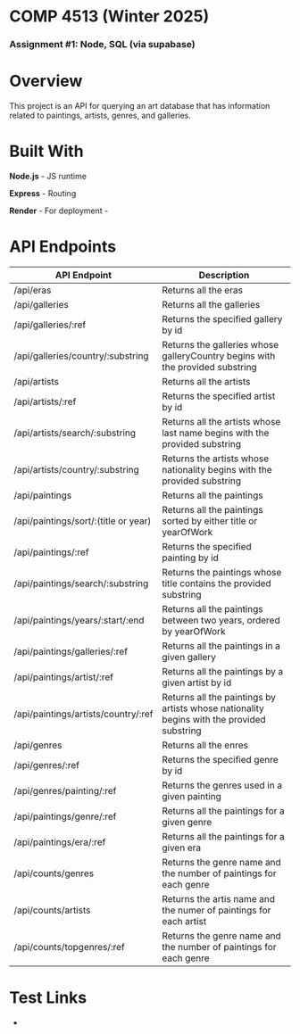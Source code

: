 # COMP 4513 (Winter 2025)
### Assignment #1: Node, SQL (via supabase)

# Overview
This project is an API for querying an art database that has information related to paintings, artists, genres, and galleries. 

# Built With

**Node.js** - JS runtime

**Express** - Routing

**Render** - For deployment -

# **API Endpoints**

**API Endpoint**  | **Description** 
------------- | ------------
/api/eras     | Returns all the eras 
/api/galleries | Returns all the galleries
/api/galleries/:ref | Returns the specified gallery by id 
/api/galleries/country/:substring | Returns the galleries whose galleryCountry begins with the provided substring
/api/artists | Returns all the artists
/api/artists/:ref | Returns the specified artist by id
/api/artists/search/:substring | Returns all the artists whose last name begins with the provided substring
/api/artists/country/:substring | Returns the artists whose nationality begins with the provided substring
/api/paintings | Returns all the paintings 
/api/paintings/sort/:(title or year) | Returns all the paintings sorted by either title or yearOfWork
/api/paintings/:ref | Returns the specified painting by id
/api/paintings/search/:substring | Returns the paintings whose title contains the provided substring 
/api/paintings/years/:start/:end | Returns all the paintings between two years, ordered by yearOfWork
/api/paintings/galleries/:ref | Returns all the paintings in a given gallery
/api/paintings/artist/:ref | Returns all the paintings by a given artist by id
/api/paintings/artists/country/:ref | Returns all the paintings by artists whose nationality begins with the provided substring
/api/genres | Returns all the enres
/api/genres/:ref | Returns the specified genre by id 
/api/genres/painting/:ref | Returns the genres used in a given painting 
/api/paintings/genre/:ref | Returns all the paintings for a given genre 
/api/paintings/era/:ref | Returns all the paintings for a given era 
/api/counts/genres | Returns the genre name and the number of paintings for each genre
/api/counts/artists | Returns the artis name and the numer of paintings for each artist
/api/counts/topgenres/:ref | Returns the genre name and the number of paintings for each genre

# Test Links

* 

  
